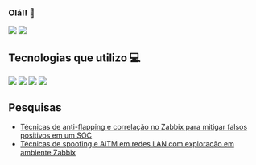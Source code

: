 ### Olá!! 👋

<div>
  <img src="https://github-readme-stats.vercel.app/api?username=Lucas-deodato&show_icons=true&theme=tokyonight">
  <img src="https://github-readme-stats.vercel.app/api/top-langs/?username=Lucas-deodato&layout=compact&theme=tokyonight">
</div>
  
## Tecnologias que utilizo :computer: 

<div style="display: inline_block">
  <img src="https://img.shields.io/badge/Linux-FCC624?style=for-the-badge&logo=linux&logoColor=black">
  <img src="https://img.shields.io/badge/Python-14354C?style=for-the-badge&logo=python&logoColor=white">
  <img src="https://img.shields.io/badge/Node.js-43853D?style=for-the-badge&logo=node.js&logoColor=white">
  <img src="https://img.shields.io/badge/MariaDB-003545?style=for-the-badge&logo=mariadb&logoColor=white">
</div>

## Pesquisas
<div>
  <ul>
    <li><a href="</a>https://www.sidechannel.blog/tecnicas-de-anti-flapping-e-correlacao-no-zabbix-para-mitigar-falsos-positivos-em-um-soc">Técnicas de anti-flapping e correlação no Zabbix para mitigar falsos positivos em um SOC </a></li>
    <li><a href="</a>https://www.sidechannel.blog/tecnicas-de-anti-flapping-e-correlacao-no-zabbix-para-mitigar-falsos-positivos-em-um-soc">Técnicas de spoofing e AiTM em redes LAN com exploração em ambiente Zabbix</a></li>
  </ul>
</div>
